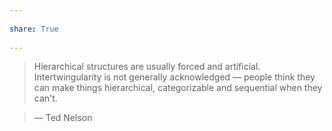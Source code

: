 ---  
share: True  
---  
> Hierarchical structures are usually forced and artificial. Intertwingularity is not generally acknowledged — people think they can make things hierarchical, categorizable and sequential when they can't.  
> — Ted Nelson  
